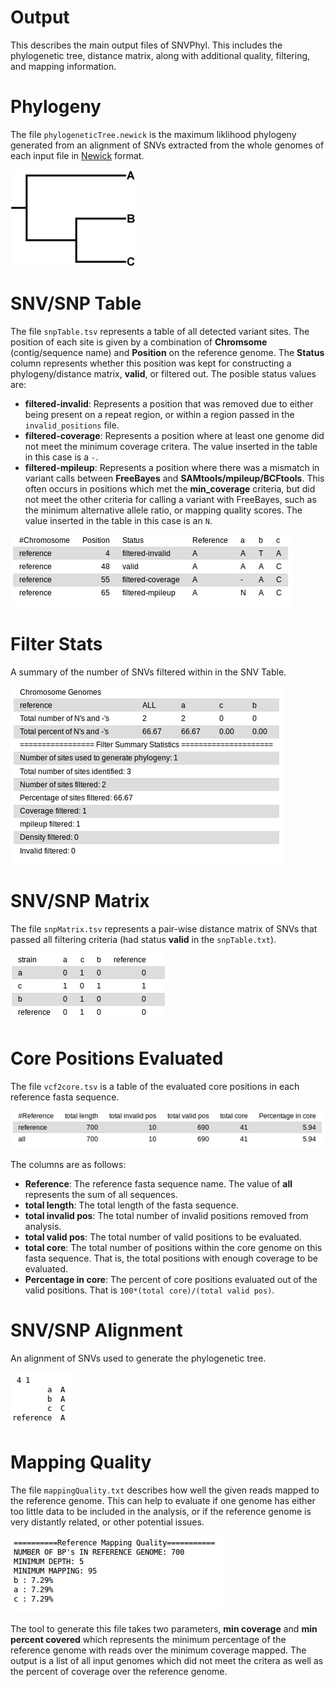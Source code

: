 # Output

This describes the main output files of SNVPhyl.  This includes the phylogenetic tree, distance matrix, along with additional quality, filtering, and mapping information.

# Phylogeny

The file `phylogeneticTree.newick` is the maximum liklihood phylogeny generated from an alignment of SNVs extracted from the whole genomes of each input file in [Newick][] format.

![snv-tree][]

# SNV/SNP Table

The file `snpTable.tsv` represents a table of all detected variant sites.  The position of each site is given by a combination of **Chromsome** (contig/sequence name) and **Position** on the reference genome.  The **Status** column represents whether this position was kept for constructing a phylogeny/distance matrix, **valid**, or filtered out.  The posible status values are:

   * **filtered-invalid**: Represents a position that was removed due to either being present on a repeat region, or within a region passed in the `invalid_positions` file.
   * **filtered-coverage**: Represents a position where at least one genome did not meet the minimum coverage critera.  The value inserted in the table in this case is a `-`.
   * **filtered-mpileup**: Represents a position where there was a mismatch in variant calls between **FreeBayes** and **SAMtools/mpileup/BCFtools**.  This often occurs in positions which met the **min_coverage** criteria, but did not meet the other criteria for calling a variant with FreeBayes, such as the minimum alternative allele ratio, or mapping quality scores. The value inserted in the table in this case is an `N`.

![snv-table-galaxy][]

# Filter Stats

A summary of the number of SNVs filtered within in the SNV Table.

![filter-stats][]

# SNV/SNP Matrix

The file `snpMatrix.tsv` represents a pair-wise distance matrix of SNVs that passed all filtering criteria (had status **valid** in the `snpTable.txt`).

![snv-matrix-galaxy][]

# Core Positions Evaluated

The file `vcf2core.tsv` is a table of the evaluated core positions in each reference fasta sequence.

![core-positions-table][]

The columns are as follows:

   * **Reference**:  The reference fasta sequence name.  The value of **all** represents the sum of all sequences.
   * **total length**:   The total length of the fasta sequence.
   * **total invalid pos**:  The total number of invalid positions removed from analysis.
   * **total valid pos**:  The total number of valid positions to be evaluated.
   * **total core**:  The total number of positions within the core genome on this fasta sequence.  That is, the total positions with enough coverage to be evaluated.
   * **Percentage in core**:  The percent of core positions evaluated out of the valid positions.  That is `100*(total core)/(total valid pos)`.

# SNV/SNP Alignment

An alignment of SNVs used to generate the phylogenetic tree.

![snv-alignment][]

# Mapping Quality

The file `mappingQuality.txt` describes how well the given reads mapped to the reference genome.  This can help to evaluate if one genome has either too little data to be included in the analysis, or if the reference genome is very distantly related, or other potential issues.

![mapping-quality][]

The tool to generate this file takes two parameters, **min coverage** and **min percent covered** which represents the minimum percentage of the reference genome with reads over the minimum coverage mapped.  The output is a list of all input genomes which did not meet the critera as well as the percent of coverage over the reference genome.

[Newick]: https://en.wikipedia.org/wiki/Newick_format
[snv-tree]: images/snv-tree.png
[snv-matrix-galaxy]: images/snv-matrix-galaxy.png
[snv-table-galaxy]: images/snv-table-galaxy.png
[core-positions-table]: images/core-positions-table.png
[snv-alignment]: images/snv-alignment.png
[filter-stats]: images/filter-stats.png
[mapping-quality]: images/mapping-quality.png
